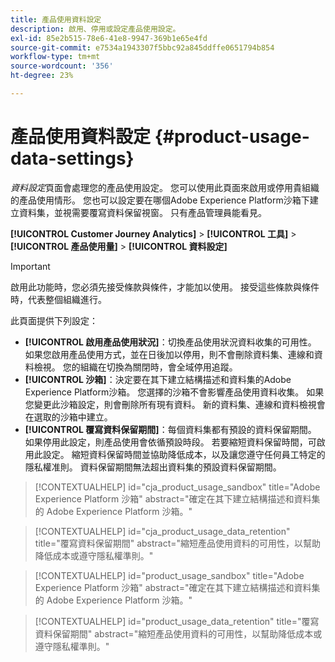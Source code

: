 ```yaml
---
title: 產品使用資料設定
description: 啟用、停用或設定產品使用設定。
exl-id: 85e2b515-78e6-41e8-9947-369b1e65e4fd
source-git-commit: e7534a1943307f5bbc92a845ddffe0651794b854
workflow-type: tm+mt
source-wordcount: '356'
ht-degree: 23%

---
```


# 產品使用資料設定 {#product-usage-data-settings}

_資料設定_&#x200B;頁面會處理您的產品使用設定。 您可以使用此頁面來啟用或停用貴組織的產品使用情形。 您也可以設定要在哪個Adobe Experience Platform沙箱下建立資料集，並視需要覆寫資料保留視窗。 只有產品管理員能看見。

**[!UICONTROL Customer Journey Analytics]** > **[!UICONTROL 工具]** > **[!UICONTROL 產品使用量]** > **[!UICONTROL 資料設定]**

>[!IMPORTANT]
>啟用此功能時，您必須先接受條款與條件，才能加以使用。 接受這些條款與條件時，代表整個組織進行。

此頁面提供下列設定：

* **[!UICONTROL 啟用產品使用狀況]**：切換產品使用狀況資料收集的可用性。 如果您啟用產品使用方式，並在日後加以停用，則不會刪除資料集、連線和資料檢視。 您的組織在切換為關閉時，會全域停用追蹤。
* **[!UICONTROL 沙箱]**：決定要在其下建立結構描述和資料集的Adobe Experience Platform沙箱。 您選擇的沙箱不會影響產品使用資料收集。 如果您變更此沙箱設定，則會刪除所有現有資料。 新的資料集、連線和資料檢視會在選取的沙箱中建立。
* **[!UICONTROL 覆寫資料保留期間]**：每個資料集都有預設的資料保留期間。 如果停用此設定，則產品使用會依循預設時段。 若要縮短資料保留時間，可啟用此設定。 縮短資料保留時間並協助降低成本，以及讓您遵守任何員工特定的隱私權准則。 資料保留期間無法超出資料集的預設資料保留期間。

>[!CONTEXTUALHELP]
>id="cja_product_usage_sandbox"
>title="Adobe Experience Platform 沙箱"
>abstract="確定在其下建立結構描述和資料集的 Adobe Experience Platform 沙箱。"

>[!CONTEXTUALHELP]
>id="cja_product_usage_data_retention"
>title="覆寫資料保留期間"
>abstract="縮短產品使用資料的可用性，以幫助降低成本或遵守隱私權準則。"

>[!CONTEXTUALHELP]
>id="product_usage_sandbox"
>title="Adobe Experience Platform 沙箱"
>abstract="確定在其下建立結構描述和資料集的 Adobe Experience Platform 沙箱。"

>[!CONTEXTUALHELP]
>id="product_usage_data_retention"
>title="覆寫資料保留期間"
>abstract="縮短產品使用資料的可用性，以幫助降低成本或遵守隱私權準則。"
